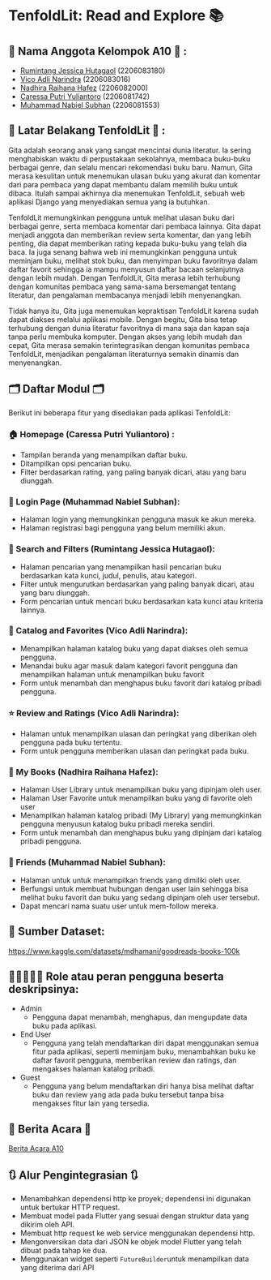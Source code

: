 # TenfoldLit: Read and Explore 📚

## 👥 Nama Anggota Kelompok A10 👥 : 
* [Rumintang Jessica Hutagaol](https://github.com/Rumintangjsi) (2206083180)
* [Vico Adli Narindra](https://github.com/VicoAdli) (2206083016)
* [Nadhira Raihana Hafez](https://github.com/nadriha) (2206082000)
* [Caressa Putri Yuliantoro](https://github.com/caressaputri) (2206081742)
* [Muhammad Nabiel Subhan](https://github.com/nabielsubhan) (2206081553)

## 📔 Latar Belakang TenfoldLit 📔 :
Gita adalah seorang anak yang sangat mencintai dunia literatur. Ia sering menghabiskan waktu di perpustakaan sekolahnya, membaca buku-buku berbagai genre, dan selalu mencari rekomendasi buku baru. Namun, Gita merasa kesulitan untuk menemukan ulasan buku yang akurat dan komentar dari para pembaca yang dapat membantu dalam memilih buku untuk dibaca. Itulah sampai akhirnya dia menemukan TenfoldLit, sebuah web aplikasi Django yang menyediakan semua yang ia butuhkan. <br>

TenfoldLit memungkinkan pengguna untuk melihat ulasan buku dari berbagai genre, serta membaca komentar dari pembaca lainnya. Gita dapat menjadi anggota dan memberikan review serta komentar, dan yang lebih penting, dia dapat memberikan rating kepada buku-buku yang telah dia baca. Ia juga senang bahwa web ini memungkinkan pengguna untuk meminjam buku, melihat stok buku, dan menyimpan buku favoritnya dalam daftar favorit sehingga ia mampu menyusun daftar bacaan selanjutnya dengan lebih mudah. Dengan TenfoldLit, Gita merasa lebih terhubung dengan komunitas pembaca yang sama-sama bersemangat tentang literatur, dan pengalaman membacanya menjadi lebih menyenangkan.

Tidak hanya itu, Gita juga menemukan kepraktisan TenfoldLit karena sudah dapat diakses melalui aplikasi mobile. Dengan begitu, Gita bisa tetap terhubung dengan dunia literatur favoritnya di mana saja dan kapan saja tanpa perlu membuka komputer. Dengan akses yang lebih mudah dan cepat, Gita merasa semakin terintegrasikan dengan komunitas pembaca TenfoldLit, menjadikan pengalaman literaturnya semakin dinamis dan menyenangkan.

## 🗂️ Daftar Modul 🗂️ 
Berikut ini beberapa fitur yang disediakan pada aplikasi TenfoldLit:
### 🏠 Homepage (Caressa Putri Yuliantoro) :
* Tampilan beranda yang menampilkan daftar buku.
* Ditampilkan opsi pencarian buku.
* Filter berdasarkan rating, yang paling banyak dicari, atau yang baru diunggah.

### 👤 Login Page (Muhammad Nabiel Subhan):
* Halaman login yang memungkinkan pengguna masuk ke akun mereka.
* Halaman registrasi bagi pengguna yang belum memiliki akun.

### 🔎 Search and Filters (Rumintang Jessica Hutagaol):
* Halaman pencarian yang menampilkan hasil pencarian buku berdasarkan kata kunci, judul, penulis, atau kategori.
* Filter untuk mengurutkan berdasarkan yang paling banyak dicari, atau yang baru diunggah.
* Form pencarian untuk mencari buku berdasarkan kata kunci atau kriteria lainnya.

### 📱 Catalog and Favorites (Vico Adli Narindra):
* Menampilkan halaman katalog buku yang dapat diakses oleh semua pengguna.
* Menandai buku agar masuk dalam kategori favorit pengguna dan menampilkan halaman untuk menampilkan buku favorit
* Form untuk menambah dan menghapus buku favorit dari katalog pribadi pengguna.

### ⭐️ Review and Ratings (Vico Adli Narindra):
* Halaman untuk menampilkan ulasan dan peringkat yang diberikan oleh pengguna pada buku tertentu.
* Form untuk pengguna memberikan ulasan dan peringkat pada buku.

### 📒 My Books (Nadhira Raihana Hafez):
* Halaman User Library untuk menampilkan buku yang dipinjam oleh user.
* Halaman User Favorite untuk menampilkan buku yang di favorite oleh user
* Menampilkan halaman katalog pribadi (My Library) yang memungkinkan pengguna menyusun katalog buku pribadi mereka sendiri.
* Form untuk menambah dan menghapus buku yang dipinjam dari katalog pribadi pengguna.

### 👫 Friends (Muhammad Nabiel Subhan):
* Halaman untuk untuk menampilkan friends yang dimiliki oleh user.
* Berfungsi untuk membuat hubungan dengan user lain sehingga bisa melihat buku favorit dan buku yang sedang dipinjam oleh user tersebut.
* Dapat mencari nama suatu user untuk mem-follow mereka.

## 📂 Sumber Dataset:
https://www.kaggle.com/datasets/mdhamani/goodreads-books-100k

## 👩🏻👱🏻‍♂️ Role atau peran pengguna beserta deskripsinya: 
* Admin
    * Pengguna dapat menambah, menghapus, dan mengupdate data buku pada aplikasi.
* End User
    * Pengguna yang telah mendaftarkan diri dapat menggunakan semua fitur pada aplikasi, seperti meminjam buku, menambahkan buku ke daftar favorit pengguna, memberikan review dan ratings, dan mengakses halaman katalog pribadi.
* Guest
    * Pengguna yang belum mendaftarkan diri hanya bisa melihat daftar buku dan review yang ada pada buku tersebut tanpa bisa mengakses fitur lain yang tersedia.

## 📑 Berita Acara 📑
[Berita Acara A10](https://docs.google.com/spreadsheets/d/1azkHBVeqnpd1yoqG0f9LsqfLRf2LzaDq/edit#gid=2120975129)

## 🔃 Alur Pengintegrasian 🔃
* Menambahkan dependensi http ke proyek; dependensi ini digunakan untuk bertukar HTTP request.
* Membuat model pada Flutter yang sesuai dengan struktur data yang dikirim oleh API.
* Membuat http request ke web service menggunakan dependensi http.
* Mengonversikan data dari JSON ke objek model Flutter yang telah dibuat pada tahap ke dua.
* Menggunakan widget seperti `FutureBuilder`untuk menampilkan data yang diterima dari API 
